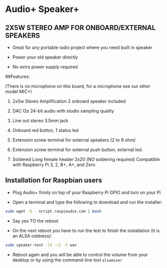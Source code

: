 <!--
---
name: RASPIAUDIO AUDIO+ SPEAKERS+
class: board
type: audio,io
formfactor: phat
manufacturer: RASPIAUDIO
description: An I2S digital to analog audio converter with 2X5W STEREO AMP FOR ONBOARD/EXTERNAL SPEAKERS
buy: https://raspiaudio.com
image: 'audioplus_speakerplus.png'
pincount: 40
eeprom: no
power:
  '1':
  '2':
ground:
  '6':
  '9':
  '14':
  '20':
  '25':
  '30':
  '34':
  '39':
pin:
  '12':
    name: I2S Clock
  '16':
    name: Button
    mode: input
    active: low
  '22':
    name: LED
    mode: output
    active: high
  '35':
    name: I2S WS
  '40':
    name: I2S Data
install:
  'devices':
  - 'i2s'
-->
# Audio+ Speaker+ 
## 2X5W STEREO AMP FOR ONBOARD/EXTERNAL SPEAKERS

* Great for any portable radio project where you need built in speaker

* Power your old speaker directly

* No extra power supply required

##Features:

(There is no microphone on this board, for a microphone see our other model MIC+)

1. 2x5w Stereo Amplification 2 onboard speaker included

2. DAC I2s 24-bit audio with studio sampling quality

3. Line out stereo 3.5mm jack

4. Onboard red button, 1 status led

5. Extension screw terminal for external speakers (2 to 8 ohm)

6. Extension screw terminal for external push button, external led.

7. Soldered Long female header 2x20 (NO soldering required) Compatible with Raspberry Pi 3, 2, B+, A+, and Zero

## Installation for Raspbian users

* Plug Audio+ firmly on top of your Raspberry Pi GPIO and turn on your Pi

* Open a terminal and type the following to download and run the installer:

```bash
sudo wget -O - script.raspiaudio.com | bash
```

* Say yes TO the reboot

* On the next reboot you have to run the test to finish the installation (it is an ALSA oddness):

```bash
sudo speaker-test -l5 -c2 -t wav
```

* Reboot again and you will be able to control the volume from your desktop or by using the command-line tool `alsamixer` 
